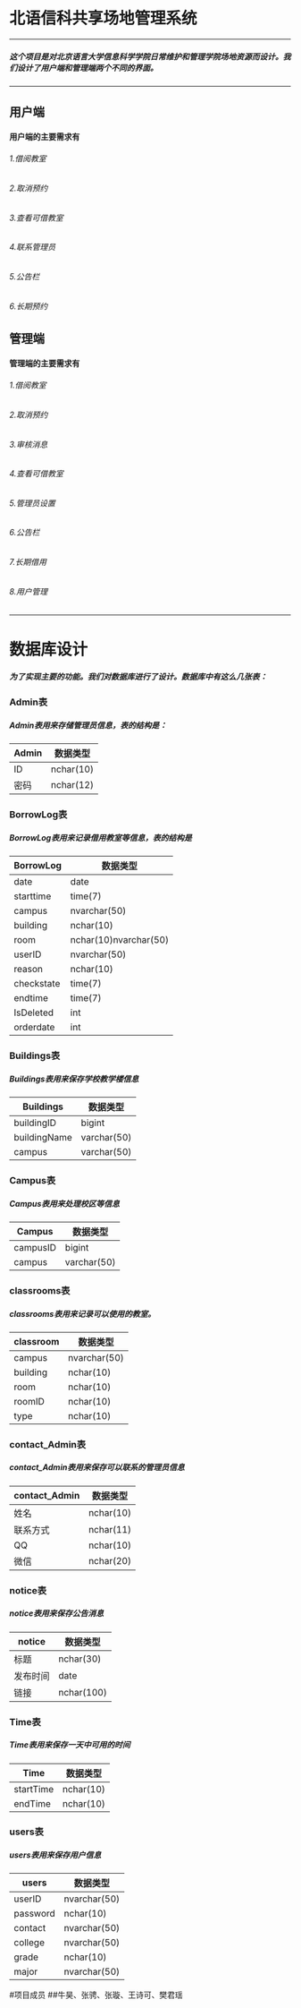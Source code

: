 # 北语信科共享场地管理系统

------------
##### 这个项目是对北京语言大学信息科学学院日常维护和管理学院场地资源而设计。我们设计了用户端和管理端两个不同的界面。
------------
## 用户端
#### 用户端的主要需求有
###### 1.借阅教室
###### 2.取消预约
###### 3.查看可借教室
###### 4.联系管理员
###### 5.公告栏
###### 6.长期预约
## 管理端
#### 管理端的主要需求有
###### 	1.借阅教室
###### 2.取消预约
###### 3.审核消息
###### 4.查看可借教室
###### 5.管理员设置
###### 6.公告栏
###### 7.长期借用
###### 8.用户管理


------------

# 数据库设计
##### 为了实现主要的功能。我们对数据库进行了设计。数据库中有这么几张表：
### Admin表
##### Admin表用来存储管理员信息，表的结构是：
|Admin|数据类型|
| ------------ | ------------ |
|ID |nchar(10)|
|密码|nchar(12)|

### BorrowLog表
##### BorrowLog表用来记录借用教室等信息，表的结构是
|BorrowLog |数据类型|
| ------------ | ------------ |
|date|date|
|starttime |time(7)|
|campus|nvarchar(50)|
|building|nchar(10)|
|room|nchar(10)nvarchar(50)|
|userID|nvarchar(50)|
|reason|nchar(10)|
|checkstate|time(7)|
|endtime|time(7)|
|IsDeleted|int|
|orderdate|int|
### Buildings表
##### Buildings表用来保存学校教学楼信息
| Buildings  |数据类型   |
| ------------ | ------------ |
|  buildingID |bigint   |
| buildingName  |varchar(50)   |
|   campus| varchar(50)  |
### Campus表
##### Campus表用来处理校区等信息

| Campus  |数据类型   |
| ------------ | ------------ |
|campusID|bigint|
|campus|varchar(50)|
### classrooms表
##### classrooms表用来记录可以使用的教室。
| classroom  |数据类型   |
| ------------ | ------------ |
|campus|nvarchar(50)|
|building|nchar(10)|
|room|nchar(10)|
|roomID|nchar(10)|
|type|nchar(10)|
### contact_Admin表
##### contact_Admin表用来保存可以联系的管理员信息
| contact_Admin  |数据类型   |
| ------------ | ------------ |
|姓名|nchar(10)|
|联系方式|nchar(11)|
|QQ|nchar(10)|
|微信|nchar(20)|
### notice表
##### notice表用来保存公告消息
| notice  |数据类型   |
| ------------ | ------------ |
|标题|nchar(30)|
|发布时间|date|
|链接|nchar(100)|

### Time表
##### Time表用来保存一天中可用的时间
| Time  |数据类型   |
| ------------ | ------------ |
|startTime|nchar(10)|
|endTime|nchar(10)|
### users表
##### users表用来保存用户信息
| users  |数据类型   |
| ------------ | ------------ |
|userID|nvarchar(50)|
|password|nchar(10)|
|contact|nvarchar(50)|
|college|nvarchar(50)|
|grade|nchar(10)|
|major|nvarchar(50)|


#项目成员
##牛昊、张骋、张璇、王诗可、樊君瑶





